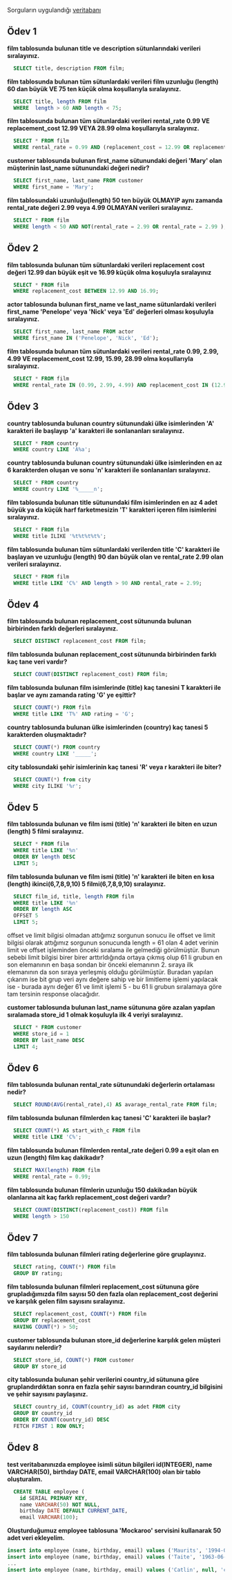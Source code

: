 Sorguların uygulandığı [veritabanı](https://www.postgresqltutorial.com/postgresql-getting-started/postgresql-sample-database/) 
## Ödev 1
**film tablosunda bulunan title ve description sütunlarındaki verileri sıralayınız.**
```sql
  SELECT title, description FROM film;
```
**film tablosunda bulunan tüm sütunlardaki verileri film uzunluğu (length) 60 dan büyük VE 75 ten küçük olma koşullarıyla sıralayınız.**
```sql
  SELECT title, length FROM film
  WHERE  length > 60 AND length < 75;
```
**film tablosunda bulunan tüm sütunlardaki verileri rental_rate 0.99 VE replacement_cost 12.99 VEYA 28.99 olma koşullarıyla sıralayınız.**
```sql
  SELECT * FROM film
  WHERE rental_rate = 0.99 AND (replacement_cost = 12.99 OR replacement_cost = 28.99);
```
**customer tablosunda bulunan first_name sütunundaki değeri 'Mary' olan müşterinin last_name sütunundaki değeri nedir?**
```sql
  SELECT first_name, last_name FROM customer
  WHERE first_name = 'Mary';
```
**film tablosundaki uzunluğu(length) 50 ten büyük OLMAYIP aynı zamanda rental_rate değeri 2.99 veya 4.99 OLMAYAN verileri sıralayınız.**
```sql
  SELECT * FROM film
  WHERE length < 50 AND NOT(rental_rate = 2.99 OR rental_rate = 2.99 );
```

## Ödev 2

**film tablosunda bulunan tüm sütunlardaki verileri replacement cost değeri 12.99 dan büyük eşit ve 16.99 küçük olma koşuluyla sıralayınız**
```sql
  SELECT * FROM film
  WHERE replacement_cost BETWEEN 12.99 AND 16.99;
```
**actor tablosunda bulunan first_name ve last_name sütunlardaki verileri first_name 'Penelope' veya 'Nick' veya 'Ed' değerleri olması koşuluyla sıralayınız.**
```sql
  SELECT first_name, last_name FROM actor
  WHERE first_name IN ('Penelope', 'Nick', 'Ed');
```

**film tablosunda bulunan tüm sütunlardaki verileri rental_rate 0.99, 2.99, 4.99 VE replacement_cost 12.99, 15.99, 28.99 olma koşullarıyla sıralayınız.**

```sql
  SELECT * FROM film
  WHERE rental_rate IN (0.99, 2.99, 4.99) AND replacement_cost IN (12.99, 15.99, 28.99);
```

## Ödev 3
**country tablosunda bulunan country sütunundaki ülke isimlerinden 'A' karakteri ile başlayıp 'a' karakteri ile sonlananları sıralayınız.**
```sql
  SELECT * FROM country
  WHERE country LIKE 'A%a';
```
**country tablosunda bulunan country sütunundaki ülke isimlerinden en az 6 karakterden oluşan ve sonu 'n' karakteri ile sonlananları sıralayınız.**
```sql
  SELECT * FROM country
  WHERE country LIKE '%_____n';
```

**film tablosunda bulunan title sütunundaki film isimlerinden en az 4 adet büyük ya da küçük harf farketmesizin 'T' karakteri içeren film isimlerini sıralayınız.**
```sql
  SELECT * FROM film
  WHERE title ILIKE '%t%t%t%t%';
```

**film tablosunda bulunan tüm sütunlardaki verilerden title 'C' karakteri ile başlayan ve uzunluğu (length) 90 dan büyük olan ve rental_rate 2.99 olan verileri sıralayınız.**
```sql
  SELECT * FROM film
  WHERE title LIKE 'C%' AND length > 90 AND rental_rate = 2.99;
```
## Ödev 4
**film tablosunda bulunan replacement_cost sütununda bulunan birbirinden farklı değerleri sıralayınız.**
```sql
  SELECT DISTINCT replacement_cost FROM film;
```
**film tablosunda bulunan replacement_cost sütununda birbirinden farklı kaç tane veri vardır?**
```sql
  SELECT COUNT(DISTINCT replacement_cost) FROM film;
```
**film tablosunda bulunan film isimlerinde (title) kaç tanesini T karakteri ile başlar ve aynı zamanda rating 'G' ye eşittir?**
```sql
  SELECT COUNT(*) FROM film
  WHERE title LIKE 'T%' AND rating = 'G';
```
**country tablosunda bulunan ülke isimlerinden (country) kaç tanesi 5 karakterden oluşmaktadır?**
```sql
  SELECT COUNT(*) FROM country
  WHERE country LIKE '_____';
```
**city tablosundaki şehir isimlerinin kaç tanesi 'R' veya r karakteri ile biter?**
```sql
  SELECT COUNT(*) from city
  WHERE city ILIKE '%r';
```
## Ödev 5
**film tablosunda bulunan ve film ismi (title) 'n' karakteri ile biten en uzun (length) 5 filmi sıralayınız.**

```sql
  SELECT * FROM film
  WHERE title LIKE '%n'
  ORDER BY length DESC
  LIMIT 5;
```

**film tablosunda bulunan ve film ismi (title) 'n' karakteri ile biten en kısa (length) ikinci(6,7,8,9,10) 5 filmi(6,7,8,9,10) sıralayınız.**
```sql
  SELECT film_id, title, length FROM film
  WHERE title LIKE '%n'
  ORDER BY length ASC
  OFFSET 5
  LIMIT 5;
```
offset ve limit bilgisi olmadan attığımız sorgunun sonucu ile offset ve limit bilgisi olarak attığımız sorgunun sonucunda length = 61 olan 4 adet verinin limit ve offset işleminden önceki sıralama ile gelmediği görülmüştür. Bunun sebebi limit bilgisi birer birer arttırldığında ortaya çıkmış olup 61 li grubun en son elemanının en başa sondan bir önceki elemanının 2. sıraya ilk elemanının da son sıraya yerleşmiş olduğu görülmüştür. Buradan yapılan çıkarım ise bit grup veri aynı değere sahip ve bir limitleme işlemi yapılacak ise  - burada aynı değer 61 ve limit işlemi 5 - bu 61 li grubun sıralamaya göre tam tersinin response olacağıdır.

**customer tablosunda bulunan last_name sütununa göre azalan yapılan sıralamada store_id 1 olmak koşuluyla ilk 4 veriyi sıralayınız.**
```sql
  SELECT * FROM customer
  WHERE store_id = 1
  ORDER BY last_name DESC
  LIMIT 4;
```

## Ödev 6
**film tablosunda bulunan rental_rate sütunundaki değerlerin ortalaması nedir?**
```sql
  SELECT ROUND(AVG(rental_rate),4) AS avarage_rental_rate FROM film;
```
**film tablosunda bulunan filmlerden kaç tanesi 'C' karakteri ile başlar?**

```sql
  SELECT COUNT(*) AS start_with_c FROM film
  WHERE title LIKE 'C%';
```
**film tablosunda bulunan filmlerden rental_rate değeri 0.99 a eşit olan en uzun (length) film kaç dakikadır?**

```sql
  SELECT MAX(length) FROM film
  WHERE rental_rate = 0.99;
```
**film tablosunda bulunan filmlerin uzunluğu 150 dakikadan büyük olanlarına ait kaç farklı replacement_cost değeri vardır?**

```sql
  SELECT COUNT(DISTINCT(replacement_cost)) FROM film
  WHERE length > 150
```

## Ödev 7
**film tablosunda bulunan filmleri rating değerlerine göre gruplayınız.**
```sql
  SELECT rating, COUNT(*) FROM film
  GROUP BY rating;
```
**film tablosunda bulunan filmleri replacement_cost sütununa göre grupladığımızda film sayısı 50 den fazla olan replacement_cost değerini ve karşılık gelen film sayısını sıralayınız.**

```sql
  SELECT replacement_cost, COUNT(*) FROM film
  GROUP BY replacement_cost
  HAVING COUNT(*) > 50;
```
**customer tablosunda bulunan store_id değerlerine karşılık gelen müşteri sayılarını nelerdir?**

```sql
  SELECT store_id, COUNT(*) FROM customer
  GROUP BY store_id
```
**city tablosunda bulunan şehir verilerini country_id sütununa göre gruplandırdıktan sonra en fazla şehir sayısı barındıran country_id bilgisini ve şehir sayısını paylaşınız.**

```sql
  SELECT country_id, COUNT(country_id) as adet FROM city  
  GROUP BY country_id
  ORDER BY COUNT(country_id) DESC
  FETCH FIRST 1 ROW ONLY;
```
## Ödev 8
**test veritabanınızda employee isimli sütun bilgileri id(INTEGER), name VARCHAR(50), birthday DATE, email VARCHAR(100) olan bir tablo oluşturalım.**
```sql
  CREATE TABLE employee (
    id SERIAL PRIMARY KEY,
    name VARCHAR(50) NOT NULL,
    birthday DATE DEFAULT CURRENT_DATE,
    email VARCHAR(100);
```

**Oluşturduğumuz employee tablosuna 'Mockaroo' servisini kullanarak 50 adet veri ekleyelim.**

```sql
insert into employee (name, birthday, email) values ('Maurits', '1994-02-27', 'mhartwell0@cdc.gov');
insert into employee (name, birthday, email) values ('Taite', '1963-06-04', 'tpipkin1@ebay.com');
...
insert into employee (name, birthday, email) values ('Catlin', null, 'cwythill1d@samsung.com');
```

